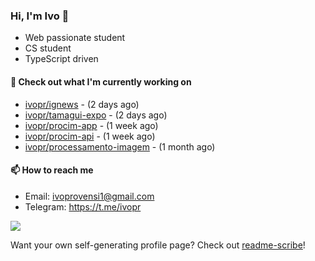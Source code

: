 ### Hi, I'm Ivo 👋

* Web passionate student
* CS student
* TypeScript driven

#### 👷 Check out what I'm currently working on

- [ivopr/ignews](https://github.com/ivopr/ignews) -  (2 days ago)
- [ivopr/tamagui-expo](https://github.com/ivopr/tamagui-expo) -  (2 days ago)
- [ivopr/procim-app](https://github.com/ivopr/procim-app) -  (1 week ago)
- [ivopr/procim-api](https://github.com/ivopr/procim-api) -  (1 week ago)
- [ivopr/processamento-imagem](https://github.com/ivopr/processamento-imagem) -  (1 month ago)

#### 📫 How to reach me

- Email: [ivoprovensi1@gmail.com](mailto://ivoprovensi1@gmail.com)
- Telegram: https://t.me/ivopr

![](https://github-readme-stats.vercel.app/api/top-langs/?username=ivopr&layout=compact&theme=react)

Want your own self-generating profile page? Check out [readme-scribe](https://github.com/muesli/readme-scribe)!
